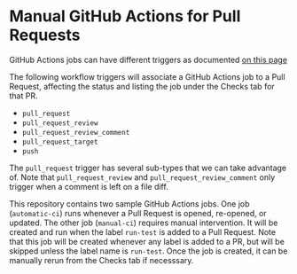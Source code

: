 # Manual GitHub Actions for Pull Requests

GitHub Actions jobs can have different triggers as documented [on this page](https://docs.github.com/en/actions/using-workflows/events-that-trigger-workflows)

The following workflow triggers will associate a GitHub Actions job to a Pull Request, affecting the status and listing the job under the Checks tab for that PR.
- `pull_request`
- `pull_request_review`
- `pull_request_review_comment`
- `pull_request_target`
- `push`

The `pull_request` trigger has several sub-types that we can take advantage of. Note that `pull_request_review` and `pull_request_review_comment` only trigger when a comment is left on a file diff.

This repository contains two sample GitHub Actions jobs. One job (`automatic-ci`) runs whenever a Pull Request is opened, re-opened, or updated. The other job (`manual-ci`) requires manual intervention. It will be created and run when the label `run-test` is added to a Pull Request. Note that this job will be created whenever any label is added to a PR, but will be skipped unless the label name is `run-test`. Once the job is created, it can be manually rerun from the Checks tab if necesssary.
